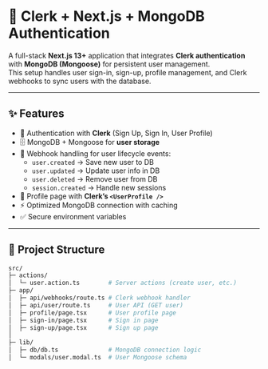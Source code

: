 # 🔐 Clerk + Next.js + MongoDB Authentication

A full-stack **Next.js 13+** application that integrates **Clerk authentication** with **MongoDB (Mongoose)** for persistent user management.  
This setup handles user sign-in, sign-up, profile management, and Clerk webhooks to sync users with the database.

---

## ✨ Features

- 🔑 Authentication with **Clerk** (Sign Up, Sign In, User Profile)  
- 🗄️ MongoDB + Mongoose for **user storage**  
- 🔔 Webhook handling for user lifecycle events:  
  - `user.created` → Save new user to DB  
  - `user.updated` → Update user info in DB  
  - `user.deleted` → Remove user from DB  
  - `session.created` → Handle new sessions  
- 👤 Profile page with **Clerk’s `<UserProfile />`**  
- ⚡ Optimized MongoDB connection with caching  
- ✅ Secure environment variables  

---

## 📂 Project Structure

```bash
src/
├─ actions/
│  └─ user.action.ts        # Server actions (create user, etc.)
├─ app/
│  ├─ api/webhooks/route.ts # Clerk webhook handler
│  ├─ api/user/route.ts     # User API (GET user)
│  ├─ profile/page.tsx      # User profile page
│  ├─ sign-in/page.tsx      # Sign in page
│  ├─ sign-up/page.tsx      # Sign up page
│
├─ lib/
│  ├─ db/db.ts              # MongoDB connection logic
│  └─ modals/user.modal.ts  # User Mongoose schema
